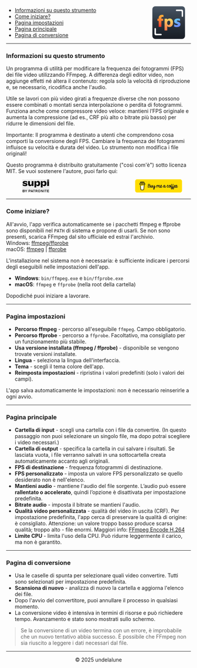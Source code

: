 <img src="logo.png" style="border-radius: 8px; margin-right:16px; margin-top:12px; height: 89px;" align="right" alt="Free FPS Logo" />

- [Informazioni su questo strumento](#about-this-tool)
- [Come iniziare?](#how-to-start)
- [Pagina impostazioni](#settings-page)
- [Pagina principale](#main-page)
- [Pagina di conversione](#processing-page)

---

<a id="about-this-tool"></a>
### Informazioni su questo strumento

Un programma di utilità per modificare la frequenza dei fotogrammi (FPS) dei file video utilizzando FFmpeg. A differenza degli editor video, non aggiunge effetti né altera il contenuto: regola solo la velocità di riproduzione e, se necessario, ricodifica anche l'audio.

Utile se lavori con più video girati a frequenze diverse che non possono essere combinati o montati senza interpolazione o perdita di fotogrammi.
Funziona anche come compressore video veloce: mantieni l’FPS originale e aumenta la compressione (ad es., CRF più alto o bitrate più basso) per ridurre le dimensioni del file.

Importante:
Il programma è destinato a utenti che comprendono cosa comporti la conversione degli FPS. Cambiare la frequenza dei fotogrammi influisce su velocità e durata del video. Lo strumento non modifica i file originali!

Questo programma è distribuito gratuitamente ("così com'è") sotto licenza MIT.
Se vuoi sostenere l'autore, puoi farlo qui:

<a href="https://buymeacoffee.com/undelalune" target="_blank" rel="noopener" title="Go to buymeacoffee.com">
<img src="bmc-logo.svg" style="float: right; margin-right:24px; height: 36px; " alt="bmc Logo" />
</a>

<a href="https://suppi.pl/undelalune" target="_blank" rel="noopener" title="Go to suppi.pl">
<img src="suppi-logo.svg" style="margin-left:44px; height: 36px; " alt="suppi Logo" />
</a>

<br>

---

<a id="how-to-start"></a>
### Come iniziare?

All'avvio, l'app verifica automaticamente se i pacchetti ffmpeg e ffprobe sono disponibili nel `PATH` di sistema e propone di usarli.
Se non sono presenti, scarica FFmpeg dal sito ufficiale ed estrai l'archivio.<br>
Windows: <a href="https://www.gyan.dev/ffmpeg/builds/ffmpeg-release-essentials.zip" target="_blank" rel="noopener" title="Download ffmpeg/ffprobe archive">ffmpeg/ffprobe</a><br>
macOS: <a href="https://evermeet.cx/ffmpeg/ffmpeg-8.0.zip" target="_blank" rel="noopener" title="Download ffmpeg">ffmpeg</a> |
<a href="https://evermeet.cx/ffmpeg/ffprobe-8.0.zip" target="_blank" rel="noopener" title="Download ffprobe archive">ffprobe</a>

L'installazione nel sistema non è necessaria: è sufficiente indicare i percorsi degli eseguibili nelle impostazioni dell'app.

- **Windows**: `bin/ffmpeg.exe` e `bin/ffprobe.exe`
- **macOS**: `ffmpeg` e `ffprobe` (nella root della cartella)

Dopodiché puoi iniziare a lavorare.

---

<a id="settings-page"></a>
### Pagina impostazioni

- **Percorso ffmpeg** - percorso all'eseguibile `ffmpeg`. Campo obbligatorio.
- **Percorso ffprobe** - percorso a `ffprobe`. Facoltativo, ma consigliato per un funzionamento più stabile.
- **Usa versione installata (ffmpeg / ffprobe)** - disponibile se vengono trovate versioni installate.
- **Lingua** - seleziona la lingua dell'interfaccia.
- **Tema** - scegli il tema colore dell'app.
- **Reimposta impostazioni** - ripristina i valori predefiniti (solo i valori dei campi).

L'app salva automaticamente le impostazioni: non è necessario reinserirle a ogni avvio.

---

<a id="main-page"></a>
### Pagina principale

- **Cartella di input** - scegli una cartella con i file da convertire. (In questo passaggio non puoi selezionare un singolo file, ma dopo potrai scegliere i video necessari.)
- **Cartella di output** - specifica la cartella in cui salvare i risultati. Se lasciata vuota, i file verranno salvati in una sottocartella creata automaticamente accanto agli originali.
- **FPS di destinazione** - frequenza fotogrammi di destinazione.
- **FPS personalizzato** - imposta un valore FPS personalizzato se quello desiderato non è nell'elenco.
- **Mantieni audio** - mantiene l'audio del file sorgente. L’audio può essere **rallentato o accelerato**, quindi l’opzione è disattivata per impostazione predefinita.
- **Bitrate audio** - imposta il bitrate se mantieni l'audio.
- **Qualità video personalizzata** - qualità del video in uscita (CRF). Per impostazione predefinita, l'app cerca di preservare la qualità di origine: è consigliato.
  Attenzione: un valore troppo basso produce scarsa qualità; troppo alto - file enormi. Maggiori info: [FFmpeg Encode H.264](https://trac.ffmpeg.org/wiki/Encode/H.264)
- **Limite CPU** - limita l'uso della CPU. Può ridurre leggermente il carico, ma non è garantito.

---

<a id="processing-page"></a>
### Pagina di conversione

- Usa le caselle di spunta per selezionare quali video convertire. Tutti sono selezionati per impostazione predefinita.
- **Scansiona di nuovo** - analizza di nuovo la cartella e aggiorna l'elenco dei file.
- Dopo l'avvio del convertitore, puoi annullare il processo in qualsiasi momento.
- La conversione video è intensiva in termini di risorse e può richiedere tempo. Avanzamento e stato sono mostrati sullo schermo.

> Se la conversione di un video termina con un errore, è improbabile che un nuovo tentativo abbia successo.
> È possibile che FFmpeg non sia riuscito a leggere i dati necessari dal file.

---

<p style="text-align:center;">© 2025 undelalune</p>
